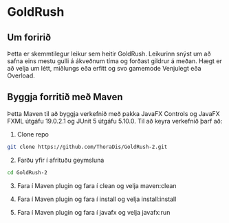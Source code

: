 # GoldRush
## Um foririð
Þetta er skemmtilegur leikur sem heitir GoldRush. Leikurinn snýst um að safna eins mestu gulli á ákveðnum tíma og forðast gildrur á meðan. Hægt er að velja um létt, miðlungs eða erfitt og svo gamemode Venjulegt eða Overload.
## Byggja forritið með Maven
Þetta Maven til að byggja verkefnið með pakka JavaFX Controls og JavaFX FXML útgáfu 19.0.2.1 og JUnit 5 útgáfu 5.10.0.
Til að keyra verkefnið þarf að:

1. Clone repo
```bash
git clone https://github.com/ThoraDis/GoldRush-2.git
```

2.  Farðu yfir í afrituðu geymsluna
```bash
cd GoldRush-2
```

3. Fara í Maven plugin og fara í clean og velja maven:clean
   
4. Fara í Maven plugin og fara í install og velja install:install
   
5. Fara í Maven plugin og fara í javafx og velja javafx:run

